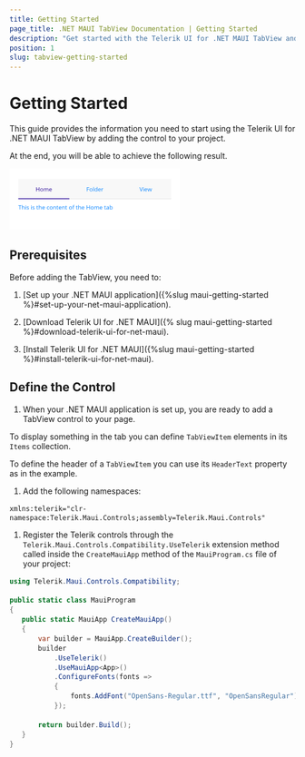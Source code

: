 ```yaml
---
title: Getting Started
page_title: .NET MAUI TabView Documentation | Getting Started
description: "Get started with the Telerik UI for .NET MAUI TabView and add the control to your .NET MAUI project."
position: 1
slug: tabview-getting-started
---
```


# Getting Started

This guide provides the information you need to start using the Telerik UI for .NET MAUI TabView by adding the control to your project.

At the end, you will be able to achieve the following result.

![TabView Getting Started](images/tabview-getting-started.png)

## Prerequisites

Before adding the TabView, you need to:

1. [Set up your .NET MAUI application]({%slug maui-getting-started %}#set-up-your-net-maui-application).

1. [Download Telerik UI for .NET MAUI]({% slug maui-getting-started %}#download-telerik-ui-for-net-maui).

1. [Install Telerik UI for .NET MAUI]({%slug maui-getting-started %}#install-telerik-ui-for-net-maui).

## Define the Control

1. When your .NET MAUI application is set up, you are ready to add a TabView control to your page.

 To display something in the tab you can define `TabViewItem` elements in its `Items` collection.

 To define the header of a `TabViewItem` you can use its `HeaderText` property as in the example.

 <snippet id='tabview-getting-started-xaml'/>
 
1. Add the following namespaces:

 ```XAML
 xmlns:telerik="clr-namespace:Telerik.Maui.Controls;assembly=Telerik.Maui.Controls"
 ```

1. Register the Telerik controls through the `Telerik.Maui.Controls.Compatibility.UseTelerik` extension method called inside the `CreateMauiApp` method of the `MauiProgram.cs` file of your project:

 ```C#
 using Telerik.Maui.Controls.Compatibility;

 public static class MauiProgram
 {
	public static MauiApp CreateMauiApp()
	{
		var builder = MauiApp.CreateBuilder();
		builder
			.UseTelerik()
			.UseMauiApp<App>()
			.ConfigureFonts(fonts =>
			{
				fonts.AddFont("OpenSans-Regular.ttf", "OpenSansRegular");
			});

		return builder.Build();
	}
 }           
 ```
 